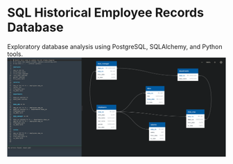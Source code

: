 # SQL Historical Employee Records Database
Exploratory database analysis using PostgreSQL, SQLAlchemy, and Python tools.
![Schema](https://github.com/shujams/SQL-Challenge/blob/master/EmployeeSQL/Schematic.PNG)
